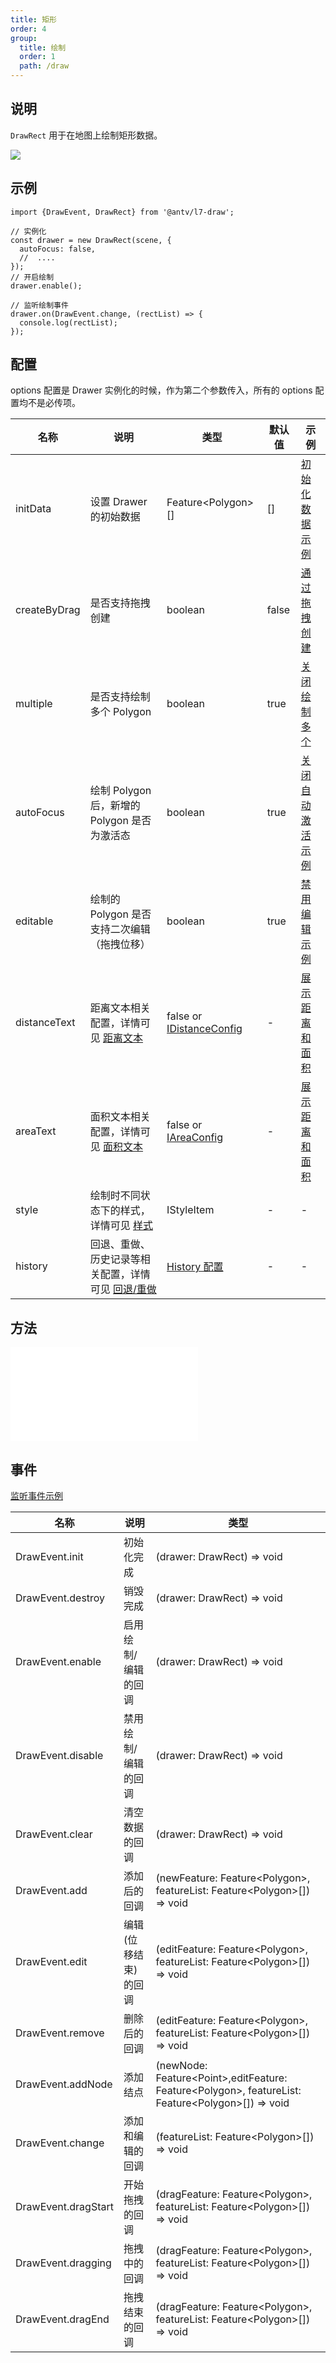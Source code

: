 ```yaml
---
title: 矩形
order: 4
group:
  title: 绘制
  order: 1
  path: /draw
---
```


## 说明

`DrawRect` 用于在地图上绘制矩形数据。

![](https://gw.alipayobjects.com/mdn/rms_2591f5/afts/img/A*FivOQocQ_z0AAAAAAAAAAAAAARQnAQ)

## 示例

```tsx | pure
import {DrawEvent, DrawRect} from '@antv/l7-draw';

// 实例化
const drawer = new DrawRect(scene, {
  autoFocus: false,
  //  ....
});
// 开启绘制
drawer.enable();

// 监听绘制事件
drawer.on(DrawEvent.change, (rectList) => {
  console.log(rectList);
});
```

## 配置

options 配置是 Drawer 实例化的时候，作为第二个参数传入，所有的 options 配置均不是必传项。

| 名称         | 说明                                                                      | 类型                                                  | 默认值 | 示例                                         |
| ------------ | ------------------------------------------------------------------------- | ----------------------------------------------------- | ------ | -------------------------------------------- |
| initData     | 设置 Drawer 的初始数据                                                    | Feature&lt;Polygon&gt;[]                              | []     | [初始化数据示例](/example/rect/init-data)    |
| createByDrag | 是否支持拖拽创建                                                          | boolean                                               | false  | [通过拖拽创建](/example/rect/create-by-drag) |
| multiple     | 是否支持绘制多个 Polygon                                                  | boolean                                               | true   | [关闭绘制多个](/example/rect/multiple)       |
| autoFocus    | 绘制 Polygon 后，新增的 Polygon 是否为激活态                              | boolean                                               | true   | [关闭自动激活示例](/example/rect/auto-focus) |
| editable     | 绘制的 Polygon 是否支持二次编辑（拖拽位移）                               | boolean                                               | true   | [禁用编辑示例](/example/rect/editable)       |
| distanceText | 距离文本相关配置，详情可见 [距离文本](/docs/super/distance)               | false or [IDistanceConfig](/docs/super/distance#配置) | -      | [展示距离和面积](/example/rect/area)         |
| areaText     | 面积文本相关配置，详情可见 [面积文本](/docs/super/area)                   | false or [IAreaConfig](/docs/super/area#配置)         | -      | [展示距离和面积](/example/rect/area)         |
| style        | 绘制时不同状态下的样式，详情可见 [样式](/docs/super/style)                | IStyleItem                                            | -      | -                                            |
| history      | 回退、重做、历史记录等相关配置，详情可见 [回退/重做](/docs/super/history) | [History 配置](/docs/super/history)                   | -      | -                                            |

## 方法

<embed src="../method.md"></embed>

## 事件

[监听事件示例](/example/rect/event)

| 名称                | 说明                 | 类型                                                                                                               |
| ------------------- | -------------------- | ------------------------------------------------------------------------------------------------------------------ |
| DrawEvent.init      | 初始化完成           | (drawer: DrawRect) => void                                                                                         |
| DrawEvent.destroy   | 销毁完成             | (drawer: DrawRect) => void                                                                                         |
| DrawEvent.enable    | 启用绘制/编辑的回调  | (drawer: DrawRect) => void                                                                                         |
| DrawEvent.disable   | 禁用绘制/编辑的回调  | (drawer: DrawRect) => void                                                                                         |
| DrawEvent.clear     | 清空数据的回调       | (drawer: DrawRect) => void                                                                                         |
| DrawEvent.add       | 添加后的回调         | (newFeature: Feature&lt;Polygon&gt;, featureList: Feature&lt;Polygon&gt;[]) => void                                |
| DrawEvent.edit      | 编辑(位移结束)的回调 | (editFeature: Feature&lt;Polygon&gt;, featureList: Feature&lt;Polygon&gt;[]) => void                               |
| DrawEvent.remove    | 删除后的回调         | (editFeature: Feature&lt;Polygon&gt;, featureList: Feature&lt;Polygon&gt;[]) => void                               |
| DrawEvent.addNode   | 添加结点             | (newNode: Feature&lt;Point&gt;,editFeature: Feature&lt;Polygon&gt;, featureList: Feature&lt;Polygon&gt;[]) => void |
| DrawEvent.change    | 添加和编辑的回调     | (featureList: Feature&lt;Polygon&gt;[]) => void                                                                    |
| DrawEvent.dragStart | 开始拖拽的回调       | (dragFeature: Feature&lt;Polygon&gt;, featureList: Feature&lt;Polygon&gt;[]) => void                               |
| DrawEvent.dragging  | 拖拽中的回调         | (dragFeature: Feature&lt;Polygon&gt;, featureList: Feature&lt;Polygon&gt;[]) => void                               |
| DrawEvent.dragEnd   | 拖拽结束的回调       | (dragFeature: Feature&lt;Polygon&gt;, featureList: Feature&lt;Polygon&gt;[]) => void                               |

